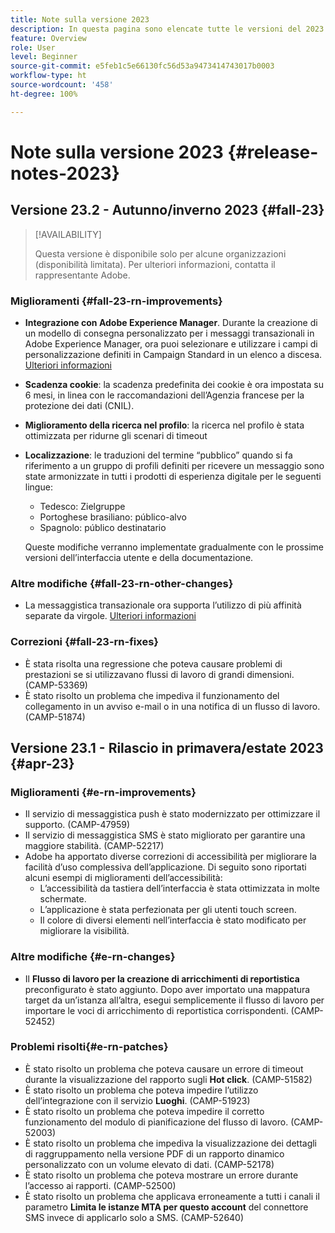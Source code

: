```yaml
---
title: Note sulla versione 2023
description: In questa pagina sono elencate tutte le versioni del 2023 di Adobe Campaign Standard
feature: Overview
role: User
level: Beginner
source-git-commit: e5feb1c5e66130fc56d53a9473414743017b0003
workflow-type: ht
source-wordcount: '458'
ht-degree: 100%

---
```


# Note sulla versione 2023 {#release-notes-2023}

## Versione 23.2 - Autunno/inverno 2023 {#fall-23}

>[!AVAILABILITY]
>
>Questa versione è disponibile solo per alcune organizzazioni (disponibilità limitata). Per ulteriori informazioni, contatta il rappresentante Adobe.

### Miglioramenti {#fall-23-rn-improvements}

* **Integrazione con Adobe Experience Manager**. Durante la creazione di un modello di consegna personalizzato per i messaggi transazionali in Adobe Experience Manager, ora puoi selezionare e utilizzare i campi di personalizzazione definiti in Campaign Standard in un elenco a discesa. [Ulteriori informazioni](../../integrating/using/creating-email-experience-manager.md)

* **Scadenza cookie**: la scadenza predefinita dei cookie è ora impostata su 6 mesi, in linea con le raccomandazioni dell’Agenzia francese per la protezione dei dati (CNIL).

* **Miglioramento della ricerca nel profilo**: la ricerca nel profilo è stata ottimizzata per ridurne gli scenari di timeout

* **Localizzazione**: le traduzioni del termine “pubblico” quando si fa riferimento a un gruppo di profili definiti per ricevere un messaggio sono state armonizzate in tutti i prodotti di esperienza digitale per le seguenti lingue:

   * Tedesco: Zielgruppe
   * Portoghese brasiliano: público-alvo
   * Spagnolo: público destinatario

  Queste modifiche verranno implementate gradualmente con le prossime versioni dell’interfaccia utente e della documentazione.


### Altre modifiche {#fall-23-rn-other-changes}

* La messaggistica transazionale ora supporta l’utilizzo di più affinità separate da virgole. [Ulteriori informazioni](../../sending/using/managing-typologies.md)

### Correzioni {#fall-23-rn-fixes}

* È stata risolta una regressione che poteva causare problemi di prestazioni se si utilizzavano flussi di lavoro di grandi dimensioni. (CAMP-53369)
* È stato risolto un problema che impediva il funzionamento del collegamento in un avviso e-mail o in una notifica di un flusso di lavoro. (CAMP-51874)

## Versione 23.1 - Rilascio in primavera/estate 2023 {#apr-23}

### Miglioramenti {#e-rn-improvements}

* Il servizio di messaggistica push è stato modernizzato per ottimizzare il supporto. (CAMP-47959)
* Il servizio di messaggistica SMS è stato migliorato per garantire una maggiore stabilità. (CAMP-52217)
* Adobe ha apportato diverse correzioni di accessibilità per migliorare la facilità d’uso complessiva dell’applicazione. Di seguito sono riportati alcuni esempi di miglioramenti dell’accessibilità:
   * L’accessibilità da tastiera dell’interfaccia è stata ottimizzata in molte schermate.
   * L’applicazione è stata perfezionata per gli utenti touch screen.
   * Il colore di diversi elementi nell’interfaccia è stato modificato per migliorare la visibilità.

### Altre modifiche {#e-rn-changes}

* Il **Flusso di lavoro per la creazione di arricchimenti di reportistica** preconfigurato è stato aggiunto. Dopo aver importato una mappatura target da un’istanza all’altra, esegui semplicemente il flusso di lavoro per importare le voci di arricchimento di reportistica corrispondenti. (CAMP-52452)

### Problemi risolti{#e-rn-patches}

* È stato risolto un problema che poteva causare un errore di timeout durante la visualizzazione del rapporto sugli **Hot click**. (CAMP-51582)
* È stato risolto un problema che poteva impedire l’utilizzo dell’integrazione con il servizio **Luoghi**. (CAMP-51923)
* È stato risolto un problema che poteva impedire il corretto funzionamento del modulo di pianificazione del flusso di lavoro. (CAMP-52003)
* È stato risolto un problema che impediva la visualizzazione dei dettagli di raggruppamento nella versione PDF di un rapporto dinamico personalizzato con un volume elevato di dati. (CAMP-52178)
* È stato risolto un problema che poteva mostrare un errore durante l’accesso ai rapporti. (CAMP-52500)
* È stato risolto un problema che applicava erroneamente a tutti i canali il parametro **Limita le istanze MTA per questo account** del connettore SMS invece di applicarlo solo a SMS. (CAMP-52640)
